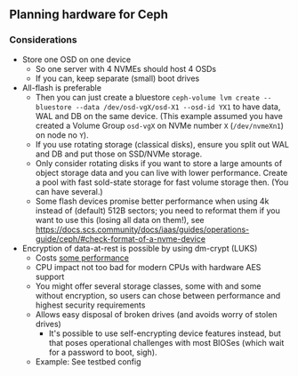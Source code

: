 ## Planning hardware for Ceph

### Considerations
* Store one OSD on one device
    - So one server with 4 NVMEs should host 4 OSDs
    - If you can, keep separate (small) boot drives
* All-flash is preferable
    - Then you can just create a bluestore `ceph-volume lvm create --bluestore --data /dev/osd-vgX/osd-X1 --osd-id YX1`
      to have data, WAL and DB on the same device.
      (This example assumed you have created a Volume Group `osd-vgX` on NVMe number `X` (`/dev/nvmeXn1`) on node no `Y`).
    - If you use rotating storage (classical disks), ensure you split out WAL and DB and put those on SSD/NVMe storage.
    - Only consider rotating disks if you want to store a large amounts of object storage data and you can live with
      lower performance. Create a pool with fast sold-state storage for fast volume storage then. (You can have several.)
    - Some flash devices promise better performance when using 4k instead of (default) 512B sectors; you need to reformat
      them if you want to use this (losing all data on them!), see <https://docs.scs.community/docs/iaas/guides/operations-guide/ceph/#check-format-of-a-nvme-device>
* Encryption of data-at-rest is possible by using dm-crypt (LUKS)
    - Costs [some performance](https://scs.community/2023/02/24/impact-of-disk-encryption/)
    - CPU impact not too bad for modern CPUs with hardware AES support
    - You might offer several storage classes, some with and some without encryption, so users can chose between
      performance and highest security requirements
    - Allows easy disposal of broken drives (and avoids worry of stolen drives)
        * It's possible to use self-encrypting device features instead, but that poses operational challenges
          with most BIOSes (which wait for a password to boot, sigh).
    - Example: See testbed config
